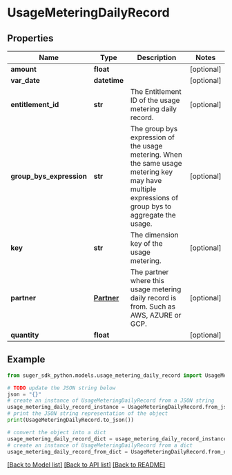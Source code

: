 # UsageMeteringDailyRecord


## Properties

Name | Type | Description | Notes
------------ | ------------- | ------------- | -------------
**amount** | **float** |  | [optional] 
**var_date** | **datetime** |  | [optional] 
**entitlement_id** | **str** | The Entitlement ID of the usage metering daily record. | [optional] 
**group_bys_expression** | **str** | The group bys expression of the usage metering. When the same usage metering key may have multiple expressions of group bys to aggregate the usage. | [optional] 
**key** | **str** | The dimension key of the usage metering. | [optional] 
**partner** | [**Partner**](Partner.md) | The partner where this usage metering daily record is from. Such as AWS, AZURE or GCP. | [optional] 
**quantity** | **float** |  | [optional] 

## Example

```python
from suger_sdk_python.models.usage_metering_daily_record import UsageMeteringDailyRecord

# TODO update the JSON string below
json = "{}"
# create an instance of UsageMeteringDailyRecord from a JSON string
usage_metering_daily_record_instance = UsageMeteringDailyRecord.from_json(json)
# print the JSON string representation of the object
print(UsageMeteringDailyRecord.to_json())

# convert the object into a dict
usage_metering_daily_record_dict = usage_metering_daily_record_instance.to_dict()
# create an instance of UsageMeteringDailyRecord from a dict
usage_metering_daily_record_from_dict = UsageMeteringDailyRecord.from_dict(usage_metering_daily_record_dict)
```
[[Back to Model list]](../README.md#documentation-for-models) [[Back to API list]](../README.md#documentation-for-api-endpoints) [[Back to README]](../README.md)


